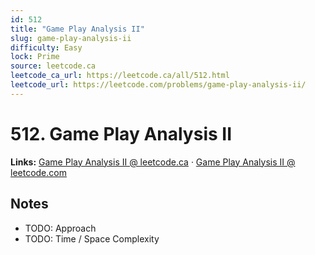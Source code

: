 ```yaml
--- 
id: 512
title: "Game Play Analysis II"
slug: game-play-analysis-ii
difficulty: Easy
lock: Prime
source: leetcode.ca
leetcode_ca_url: https://leetcode.ca/all/512.html
leetcode_url: https://leetcode.com/problems/game-play-analysis-ii/
---
```


# 512. Game Play Analysis II

**Links:** [Game Play Analysis II @ leetcode.ca](https://leetcode.ca/all/512.html) · [Game Play Analysis II @ leetcode.com](https://leetcode.com/problems/game-play-analysis-ii/)

## Notes
- TODO: Approach
- TODO: Time / Space Complexity
